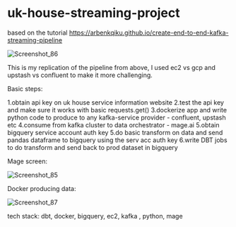 # uk-house-streaming-project

based on the tutorial https://arbenkqiku.github.io/create-end-to-end-kafka-streaming-pipeline


![Screenshot_86](https://github.com/user-attachments/assets/e2376caf-95da-4227-816e-5d129e836a01)


This is my replication of the pipeline from above, I used ec2 vs gcp and upstash vs confluent to make it more challenging.

Basic steps:

1.obtain api key on uk house service information website
2.test the api key and make sure it works with basic requests.get()
3.dockerize app and  write python code to produce to any kafka-service provider - confluent, upstash etc
4.consume from kafka cluster to data orchestrator - mage.ai
5.obtain bigquery service account auth key
5.do basic transform on data and send pandas dataframe to bigquery using the serv acc auth key
6.write DBT jobs to do transform and send back to prod dataset in bigquery

Mage screen:

![Screenshot_85](https://github.com/user-attachments/assets/61a7782c-2cbb-498d-a4bb-35a40bd134d7)


Docker producing data:

![Screenshot_87](https://github.com/user-attachments/assets/3328ca67-396f-416a-ad3b-793e86ec5bcc)

tech stack: dbt, docker, bigquery, ec2, kafka , python, mage
